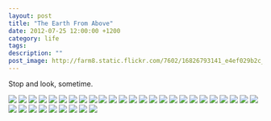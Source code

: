 ```yaml
---
layout: post
title: "The Earth From Above"
date: 2012-07-25 12:00:00 +1200
category: life
tags: 
description: ""
post_image: http://farm8.static.flickr.com/7602/16826793141_e4ef029b2c_o.jpg
---
```

Stop and look, sometime.

[![](http://farm8.static.flickr.com/7322/9567853822_bb9ba6c410_c.jpg)](http://farm8.static.flickr.com/7322/9567853822_dd9088ee54_o.jpg)
[![](http://farm8.static.flickr.com/7365/9565063755_dd936e7a59_c.jpg)](http://farm8.static.flickr.com/7365/9565063755_ec852566ba_o.jpg)
[![](http://farm4.static.flickr.com/3687/9567856340_e9551566b8_c.jpg)](http://farm4.static.flickr.com/3687/9567856340_704ca580ea_o.jpg)
[![](http://farm4.static.flickr.com/3713/9567857860_9cc0b1e035_c.jpg)](http://farm4.static.flickr.com/3713/9567857860_68704b2976_o.jpg)
[![](http://farm6.static.flickr.com/5493/9565068055_e36699670a_c.jpg)](http://farm6.static.flickr.com/5493/9565068055_64e5ecfffc_o.jpg)
[![](http://farm3.static.flickr.com/2865/9565069475_81e1fe71b1_c.jpg)](http://farm3.static.flickr.com/2865/9565069475_d9dc7e15f3_o.jpg)
[![](http://farm4.static.flickr.com/3717/9567861864_65437f72dd_c.jpg)](http://farm4.static.flickr.com/3717/9567861864_403db9869b_o.jpg)
[![](http://farm8.static.flickr.com/7382/9567863008_f2a9fbbe8b_c.jpg)](http://farm8.static.flickr.com/7382/9567863008_e74cfa6a20_o.jpg)
[![](http://farm6.static.flickr.com/5479/9565073047_cbc7513db9_c.jpg)](http://farm6.static.flickr.com/5479/9565073047_c1cffe25ac_o.jpg)
[![](http://farm8.static.flickr.com/7361/9565074259_ff1ac1020f_c.jpg)](http://farm8.static.flickr.com/7361/9565074259_36bfef9876_o.jpg)
[![](http://farm4.static.flickr.com/3691/9567866550_c6d96e1186_c.jpg)](http://farm4.static.flickr.com/3691/9567866550_8ecc409b81_o.jpg)
[![](http://farm3.static.flickr.com/2887/9567867646_b1ce7c14ce_c.jpg)](http://farm3.static.flickr.com/2887/9567867646_fa39b6a2f3_o.jpg)
[![](http://farm8.static.flickr.com/7368/9567868698_9aa94296e5_c.jpg)](http://farm8.static.flickr.com/7368/9567868698_a62e556e62_o.jpg)
[![](http://farm4.static.flickr.com/3739/9567869502_9fa9d32ef5_c.jpg)](http://farm4.static.flickr.com/3739/9567869502_78d6259f5e_o.jpg)
[![](http://farm6.static.flickr.com/5480/9567871100_d0da63a2bc_c.jpg)](http://farm6.static.flickr.com/5480/9567871100_5889d58c33_o.jpg)
[![](http://farm4.static.flickr.com/3805/9565081377_e775401c1d_c.jpg)](http://farm4.static.flickr.com/3805/9565081377_348514c382_o.jpg)
[![](http://farm4.static.flickr.com/3778/9565082719_c20efdb813_c.jpg)](http://farm4.static.flickr.com/3778/9565082719_5cbef5e69f_o.jpg)
[![](http://farm4.static.flickr.com/3720/9567875430_c703ca035f_c.jpg)](http://farm4.static.flickr.com/3720/9567875430_53cab353c9_o.jpg)
[![](http://farm4.static.flickr.com/3714/9565085587_ed389a12d3_c.jpg)](http://farm4.static.flickr.com/3714/9565085587_c52d9fc73d_o.jpg)
[![](http://farm8.static.flickr.com/7318/9565086643_b74d47a6de_c.jpg)](http://farm8.static.flickr.com/7318/9565086643_cc72473917_o.jpg)
[![](http://farm3.static.flickr.com/2820/9565087805_7645df0657_c.jpg)](http://farm3.static.flickr.com/2820/9565087805_9e1f458318_o.jpg)
[![](http://farm3.static.flickr.com/2855/9565088793_a162532807_c.jpg)](http://farm3.static.flickr.com/2855/9565088793_5444e69c0f_o.jpg)
[![](http://farm8.static.flickr.com/7349/9565090249_8f167381d5_c.jpg)](http://farm8.static.flickr.com/7349/9565090249_5ceb957db3_o.jpg)
[![](http://farm3.static.flickr.com/2826/9565091669_f4f05292b1_c.jpg)](http://farm3.static.flickr.com/2826/9565091669_5e80f7852d_o.jpg)
[![](http://farm3.static.flickr.com/2837/9565093061_d6bae31c6b_c.jpg)](http://farm3.static.flickr.com/2837/9565093061_ff6455ba46_o.jpg)
[![](http://farm3.static.flickr.com/2892/9565094447_8c6f220611_c.jpg)](http://farm3.static.flickr.com/2892/9565094447_117890b25d_o.jpg)
[![](http://farm8.static.flickr.com/7395/9567887188_43e14044cc_c.jpg)](http://farm8.static.flickr.com/7395/9567887188_101182c8c1_o.jpg)
[![](http://farm6.static.flickr.com/5444/9567888390_5ddf9b5837_c.jpg)](http://farm6.static.flickr.com/5444/9567888390_d477735f9b_o.jpg)
[![](http://farm3.static.flickr.com/2851/9567889452_73ca18444a_c.jpg)](http://farm3.static.flickr.com/2851/9567889452_a28facb7d0_o.jpg)
[![](http://farm8.static.flickr.com/7342/9565098971_049378cc80_c.jpg)](http://farm8.static.flickr.com/7342/9565098971_6d35babf7b_o.jpg)
[![](http://farm8.static.flickr.com/7367/9567891660_1e88aca8e2_c.jpg)](http://farm8.static.flickr.com/7367/9567891660_4f7e5627e5_o.jpg)
[![](http://farm6.static.flickr.com/5347/9565101191_7bb74b802e_c.jpg)](http://farm6.static.flickr.com/5347/9565101191_74a348f55a_o.jpg)
[![](http://farm8.static.flickr.com/7305/9567893706_56179425d9_c.jpg)](http://farm8.static.flickr.com/7305/9567893706_e6a8f3b086_o.jpg)
[![](http://farm6.static.flickr.com/5496/9567894616_4c045945c5_c.jpg)](http://farm6.static.flickr.com/5496/9567894616_70fdb99cb8_o.jpg)
